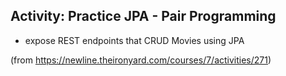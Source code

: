 ## Activity: Practice JPA - Pair Programming
- expose REST endpoints that CRUD Movies using JPA

(from https://newline.theironyard.com/courses/7/activities/271)